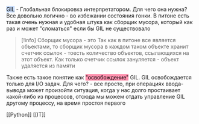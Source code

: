 <mark style="background: #ADCCFFA6;">GIL</mark> - Глобальная блокировка интерпретатором. Для чего она нужна? Все довольно логично - во избежании состояния гонки. В питоне есть такая очень нужная и удобная штука как сборщик мусора, который как раз и может "сломаться" если бы GIL не существовало

>[!info] Сборщик мусора - это
>Так как в питоне все является объектами, то сборщик мусора в каждом таком объекте хранит счетчик ссылок - тоесть количество объектов, ссылающихся на этот объект. Как только счетчик ссылок зануляется - объект удаляется из памяти

Также есть такое понятие как <mark style="background: #FF5582A6;">"освобождение"</mark> GIL. GIL освобождается только для I/O задач. Для чего? - все просто, при операциях ввода-вывода может произойти ситуация, когда у нас долго простаивает какой-либо из процессов, отсюда мы можем отдать управление GIL другому процессу, на время простоя первого

[[Python]] [[IT]]